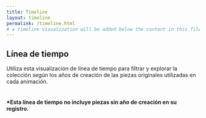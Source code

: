 ```yaml
---
title: Timeline
layout: timeline
permalink: /timeline.html
# a timeline visualization will be added below the content in this file
---
```


## Línea de tiempo

Utiliza esta visualización de línea de tiempo para filtrar y explorar la colección según los años de creación de las piezas originales utilizadas en cada animación.<br><br> 
#### *Esta línea de tiempo no incluye piezas sin año de creación en su registro.
<br> 
